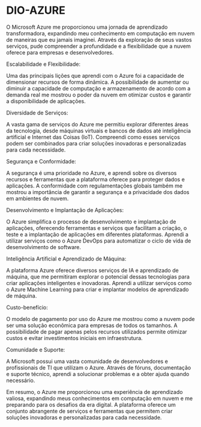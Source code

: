 # DIO-AZURE
O Microsoft Azure me proporcionou uma jornada de aprendizado transformadora, expandindo meu conhecimento em computação em nuvem de maneiras que eu jamais imaginei. Através da exploração de seus vastos serviços, pude compreender a profundidade e a flexibilidade que a nuvem oferece para empresas e desenvolvedores.

Escalabilidade e Flexibilidade:

Uma das principais lições que aprendi com o Azure foi a capacidade de dimensionar recursos de forma dinâmica. A possibilidade de aumentar ou diminuir a capacidade de computação e armazenamento de acordo com a demanda real me mostrou o poder da nuvem em otimizar custos e garantir a disponibilidade de aplicações.

Diversidade de Serviços:

A vasta gama de serviços do Azure me permitiu explorar diferentes áreas da tecnologia, desde máquinas virtuais e bancos de dados até inteligência artificial e Internet das Coisas (IoT). Compreendi como esses serviços podem ser combinados para criar soluções inovadoras e personalizadas para cada necessidade.

Segurança e Conformidade:

A segurança é uma prioridade no Azure, e aprendi sobre os diversos recursos e ferramentas que a plataforma oferece para proteger dados e aplicações. A conformidade com regulamentações globais também me mostrou a importância de garantir a segurança e a privacidade dos dados em ambientes de nuvem.

Desenvolvimento e Implantação de Aplicações:

O Azure simplifica o processo de desenvolvimento e implantação de aplicações, oferecendo ferramentas e serviços que facilitam a criação, o teste e a implantação de aplicações em diferentes plataformas. Aprendi a utilizar serviços como o Azure DevOps para automatizar o ciclo de vida de desenvolvimento de software.

Inteligência Artificial e Aprendizado de Máquina:

A plataforma Azure oferece diversos serviços de IA e aprendizado de máquina, que me permitiram explorar o potencial dessas tecnologias para criar aplicações inteligentes e inovadoras. Aprendi a utilizar serviços como o Azure Machine Learning para criar e implantar modelos de aprendizado de máquina.

Custo-benefício:

O modelo de pagamento por uso do Azure me mostrou como a nuvem pode ser uma solução econômica para empresas de todos os tamanhos. A possibilidade de pagar apenas pelos recursos utilizados permite otimizar custos e evitar investimentos iniciais em infraestrutura.

Comunidade e Suporte:

A Microsoft possui uma vasta comunidade de desenvolvedores e profissionais de TI que utilizam o Azure. Através de fóruns, documentação e suporte técnico, aprendi a solucionar problemas e a obter ajuda quando necessário.

Em resumo, o Azure me proporcionou uma experiência de aprendizado valiosa, expandindo meus conhecimentos em computação em nuvem e me preparando para os desafios da era digital. A plataforma oferece um conjunto abrangente de serviços e ferramentas que permitem criar soluções inovadoras e personalizadas para cada necessidade.
